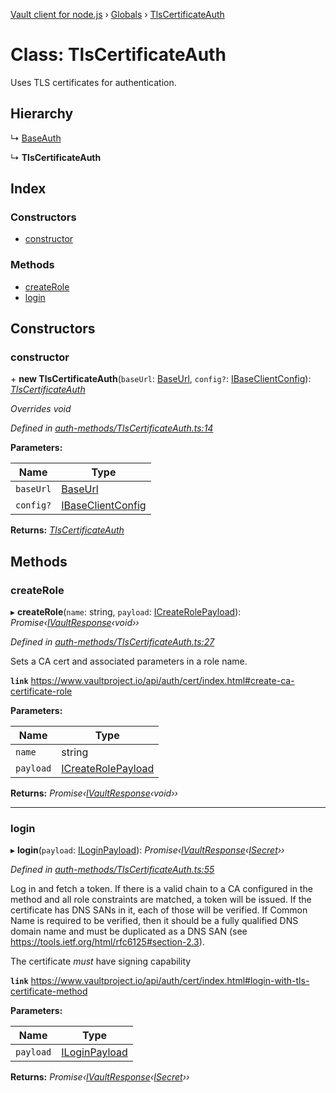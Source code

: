 [Vault client for node.js](../README.md) › [Globals](../globals.md) › [TlsCertificateAuth](tlscertificateauth.md)

# Class: TlsCertificateAuth

Uses TLS certificates for authentication.

## Hierarchy

  ↳ [BaseAuth](baseauth.md)

  ↳ **TlsCertificateAuth**

## Index

### Constructors

* [constructor](tlscertificateauth.md#constructor)

### Methods

* [createRole](tlscertificateauth.md#createrole)
* [login](tlscertificateauth.md#login)

## Constructors

###  constructor

\+ **new TlsCertificateAuth**(`baseUrl`: [BaseUrl](../globals.md#baseurl), `config?`: [IBaseClientConfig](../interfaces/ibaseclientconfig.md)): *[TlsCertificateAuth](tlscertificateauth.md)*

*Overrides void*

*Defined in [auth-methods/TlsCertificateAuth.ts:14](https://github.com/theogravity/vault-tacular/blob/2b36c08/src/auth-methods/TlsCertificateAuth.ts#L14)*

**Parameters:**

Name | Type |
------ | ------ |
`baseUrl` | [BaseUrl](../globals.md#baseurl) |
`config?` | [IBaseClientConfig](../interfaces/ibaseclientconfig.md) |

**Returns:** *[TlsCertificateAuth](tlscertificateauth.md)*

## Methods

###  createRole

▸ **createRole**(`name`: string, `payload`: [ICreateRolePayload](../globals.md#icreaterolepayload)): *Promise‹[IVaultResponse](../interfaces/ivaultresponse.md)‹void››*

*Defined in [auth-methods/TlsCertificateAuth.ts:27](https://github.com/theogravity/vault-tacular/blob/2b36c08/src/auth-methods/TlsCertificateAuth.ts#L27)*

Sets a CA cert and associated parameters in a role name.

**`link`** https://www.vaultproject.io/api/auth/cert/index.html#create-ca-certificate-role

**Parameters:**

Name | Type |
------ | ------ |
`name` | string |
`payload` | [ICreateRolePayload](../globals.md#icreaterolepayload) |

**Returns:** *Promise‹[IVaultResponse](../interfaces/ivaultresponse.md)‹void››*

___

###  login

▸ **login**(`payload`: [ILoginPayload](../globals.md#iloginpayload)): *Promise‹[IVaultResponse](../interfaces/ivaultresponse.md)‹[ISecret](../interfaces/isecret.md)››*

*Defined in [auth-methods/TlsCertificateAuth.ts:55](https://github.com/theogravity/vault-tacular/blob/2b36c08/src/auth-methods/TlsCertificateAuth.ts#L55)*

Log in and fetch a token. If there is a valid chain to a CA configured in the method and all
role constraints are matched, a token will be issued. If the certificate has DNS SANs in it,
each of those will be verified. If Common Name is required to be verified, then it should be
a fully qualified DNS domain name and must be duplicated as a DNS SAN
(see https://tools.ietf.org/html/rfc6125#section-2.3).

The certificate *must* have signing capability

**`link`** https://www.vaultproject.io/api/auth/cert/index.html#login-with-tls-certificate-method

**Parameters:**

Name | Type |
------ | ------ |
`payload` | [ILoginPayload](../globals.md#iloginpayload) |

**Returns:** *Promise‹[IVaultResponse](../interfaces/ivaultresponse.md)‹[ISecret](../interfaces/isecret.md)››*
